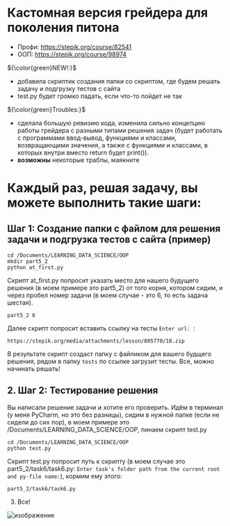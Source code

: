 # Кастомная версия грейдера для поколения питона

* Профи: https://stepik.org/course/82541
* ООП: https://stepik.org/course/98974

${\color{green}NEW!:}$

* добавила скриптик создания папки со скриптом, где будем решать задачу и подгрузку тестов с сайта
* test.py будет громко падать, если что-то пойдет не так

${\color{green}Troubles:}$
* сделала большую ревизию кода, изменила сильно концепцию работы грейдера с разными типами решения задач (будет работать с программами ввод-вывод, функциями и классами, возвращающими значения, а также с функциями и классами, в которых внутри вместо return будет print()).
* **возможны** некоторые траблы, маякните

# Каждый раз, решая задачу, вы можете выполнить такие шаги:

## Шаг 1: Создание папки с файлом для решения задачи и подгрузка тестов с сайта  (пример)


    cd /Documents/LEARNING_DATA_SCIENCE/OOP
    mkdir part5_2
    python at_first.py

Скрипт at_first.py попросит указать место для нашего будущего решения (в моем примере это part5_2) от того корня, котором сидим, и через пробел номер задачи (в моем случае - это 6, то есть задача шестая). 

    part5_2 6

Далее скрипт попросит вставить ссылку на тесты `Enter url: `:

    https://stepik.org/media/attachments/lesson/805770/18.zip
    
В результате скрипт создаст папку с файликом для вашего будщего решения, рядом в папку `tests` по ссылке загрузит тесты. Все, можно начинать решать!

## 2. Шаг 2: Тестирование решения

Вы написали решение задачи и хотите его проверить. Идём в терминал (у меня PyCharm, но это без разницы), сидим в нужной папке (если не сидели до сих пор), в моем примере это /Documents/LEARNING_DATA_SCIENCE/OOP, пинаем скрипт test.py

    cd /Documents/LEARNING_DATA_SCIENCE/OOP
    python test.py

Скрипт test.py попросит путь к скрипту (в моем случае это part5_2/task6/task6.py: `Enter task's folder path from the current root and py-file name:`), кормим ему этого: 

    part5_2/task6/task6.py

3. Все!

![изображение](https://github.com/PavloOps/python_generation_grader/assets/81432445/7b9e1963-ec07-4910-987a-008273a5c1e8)
